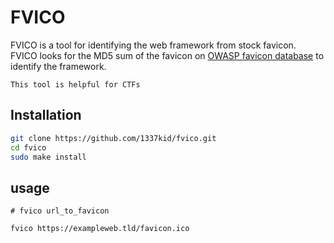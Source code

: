 # FVICO
FVICO is a tool for identifying the web framework from stock favicon.<br>
FVICO looks for the MD5 sum of the favicon on [OWASP favicon database](https://wiki.owasp.org/index.php/OWASP_favicon_database)
 to identify the framework.

`This tool is helpful for CTFs`

## Installation
```bash
git clone https://github.com/1337kid/fvico.git
cd fvico
sudo make install
```
## usage
```
# fvico url_to_favicon

fvico https://exampleweb.tld/favicon.ico
```